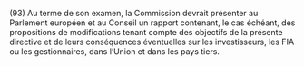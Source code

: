 (93) Au terme de son examen, la Commission devrait présenter au Parlement européen et au Conseil un rapport contenant, le cas échéant, des propositions de modifications tenant compte des objectifs de la présente directive et de leurs conséquences éventuelles sur les investisseurs, les FIA ou les gestionnaires, dans l’Union et dans les pays tiers.